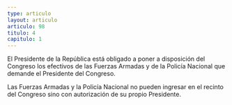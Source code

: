 ```yaml
---
type: articulo
layout: articulo
articulo: 98
titulo: 4
capitulo: 1
---
```

El Presidente de la República está obligado a poner a disposición del Congreso los efectivos de las Fuerzas Armadas y de la Policía Nacional que demande el Presidente del Congreso.

Las Fuerzas Armadas y la Policía Nacional no pueden ingresar en el recinto del Congreso sino con autorización de su propio Presidente.